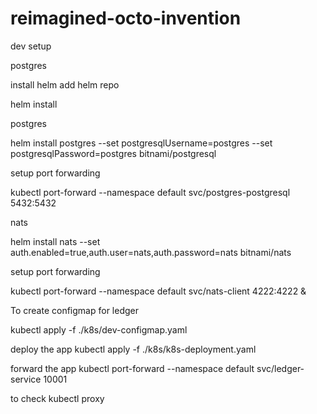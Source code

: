 # reimagined-octo-invention

dev setup

postgres

install helm
add helm repo

helm install 

postgres

helm install postgres --set postgresqlUsername=postgres --set postgresqlPassword=postgres bitnami/postgresql

setup port forwarding 

kubectl port-forward --namespace default svc/postgres-postgresql 5432:5432



nats

helm install nats --set auth.enabled=true,auth.user=nats,auth.password=nats bitnami/nats

setup port forwarding

kubectl port-forward --namespace default svc/nats-client 4222:4222 &

To create configmap for ledger

kubectl apply -f ./k8s/dev-configmap.yaml

deploy the app
kubectl apply -f ./k8s/k8s-deployment.yaml

forward the app
kubectl port-forward --namespace default svc/ledger-service 10001


to check
kubectl proxy

